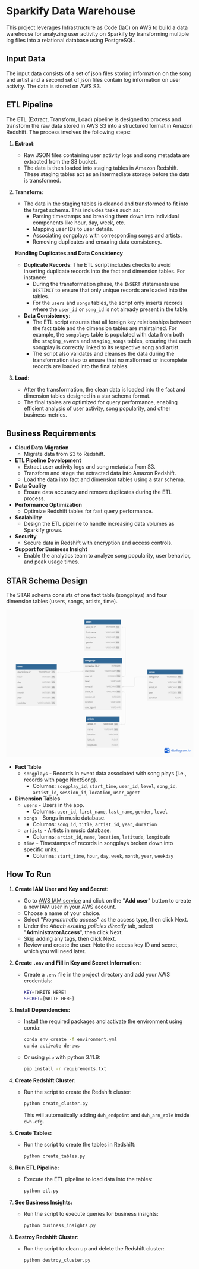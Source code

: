 # Sparkify Data Warehouse
This project leverages Infrastructure as Code (IaC) on AWS to build a data warehouse for analyzing user activity on Sparkify by transforming multiple log files into a relational database using PostgreSQL.

## Input Data
The input data consists of a set of json files storing information on the song and artist and a second set of json files contain log information on user activity. The data is stored on AWS S3.

## ETL Pipeline
The ETL (Extract, Transform, Load) pipeline is designed to process and transform the raw data stored in AWS S3 into a structured format in Amazon Redshift. The process involves the following steps:

1. **Extract**: 
   - Raw JSON files containing user activity logs and song metadata are extracted from the S3 bucket.
   - The data is then loaded into staging tables in Amazon Redshift. These staging tables act as an intermediate storage before the data is transformed.

2. **Transform**: 
   - The data in the staging tables is cleaned and transformed to fit into the target schema. This includes tasks such as:
     - Parsing timestamps and breaking them down into individual components like hour, day, week, etc.
     - Mapping user IDs to user details.
     - Associating songplays with corresponding songs and artists.
     - Removing duplicates and ensuring data consistency.

    **Handling Duplicates and Data Consistency**
    - **Duplicate Records**: The ETL script includes checks to avoid inserting duplicate records into the fact and dimension tables. For instance:
        - During the transformation phase, the `INSERT` statements use `DISTINCT` to ensure that only unique records are loaded into the tables.
        - For the `users` and `songs` tables, the script only inserts records where the `user_id` or `song_id` is not already present in the table.
    - **Data Consistency**: 
        - The ETL script ensures that all foreign key relationships between the fact table and the dimension tables are maintained. For example, the `songplays` table is populated with data from both the `staging_events` and `staging_songs` tables, ensuring that each songplay is correctly linked to its respective song and artist.
        - The script also validates and cleanses the data during the transformation step to ensure that no malformed or incomplete records are loaded into the final tables.


3. **Load**: 
   - After the transformation, the clean data is loaded into the fact and dimension tables designed in a star schema format.
   - The final tables are optimized for query performance, enabling efficient analysis of user activity, song popularity, and other business metrics.

## Business Requirements
- **Cloud Data Migration**
  - Migrate data from S3 to Redshift.
- **ETL Pipeline Development**
  - Extract user activity logs and song metadata from S3.
  - Transform and stage the extracted data into Amazon Redshift.
  - Load the data into fact and dimension tables using a star schema.
- **Data Quality**
  - Ensure data accuracy and remove duplicates during the ETL process.
- **Performance Optimization**
  - Optimize Redshift tables for fast query performance.
- **Scalability**
  - Design the ETL pipeline to handle increasing data volumes as Sparkify grows.
- **Security**
  - Secure data in Redshift with encryption and access controls.
- **Support for Business Insight**
  - Enable the analytics team to analyze song popularity, user behavior, and peak usage times.

## STAR Schema Design
The STAR schema consists of one fact table (songplays) and four dimension tables (users, songs, artists, time).

![Star Schema](assets/sparkify_star_schema.png)

- **Fact Table**
  - `songplays` - Records in event data associated with song plays (i.e., records with page NextSong).
    - Columns: `songplay_id`, `start_time`, `user_id`, `level`, `song_id`, `artist_id`, `session_id`, `location`, `user_agent`
- **Dimension Tables**
  - `users` - Users in the app.
    - Columns: `user_id`, `first_name`, `last_name`, `gender`, `level`
  - `songs` - Songs in music database.
    - Columns: `song_id`, `title`, `artist_id`, `year`, `duration`
  - `artists` - Artists in music database.
    - Columns: `artist_id`, `name`, `location`, `latitude`, `longitude`
  - `time` - Timestamps of records in songplays broken down into specific units.
    - Columns: `start_time`, `hour`, `day`, `week`, `month`, `year`, `weekday`

## How To Run
1. **Create IAM User and Key and Secret:**
   - Go to [AWS IAM service](https://console.aws.amazon.com/iam/home#/users) and click on the "**Add user**" button to create a new IAM user in your AWS account.
   - Choose a name of your choice.
   - Select "*Programmatic access*" as the access type, then click Next.
   - Under the *Attach existing policies directly* tab, select "**AdministratorAccess**", then click Next.
   - Skip adding any tags, then click Next.
   - Review and create the user. Note the access key ID and secret, which you will need later.

2. **Create `.env` and Fill in Key and Secret Information:**
   - Create a `.env` file in the project directory and add your AWS credentials:
     ```bash
     KEY=[WRITE HERE]
     SECRET=[WRITE HERE]
     ```

3. **Install Dependencies:**
   - Install the required packages and activate the environment using conda:
     ```bash
     conda env create -f environment.yml 
     conda activate de-aws
     ```
   - Or using `pip` with python 3.11.9:
     ```bash
     pip install -r requirements.txt 
     ```

4. **Create Redshift Cluster:**
   - Run the script to create the Redshift cluster:
     ```bash
     python create_cluster.py
     ```
     This will automatically adding `dwh_endpoint` and `dwh_arn_role` inside `dwh.cfg`.

5. **Create Tables:**
   - Run the script to create the tables in Redshift:
     ```bash
     python create_tables.py
     ```

6. **Run ETL Pipeline:**
   - Execute the ETL pipeline to load data into the tables:
     ```bash
     python etl.py
     ```

7. **See Business Insights:**
   - Run the script to execute queries for business insights:
     ```bash
     python business_insights.py
     ```

8. **Destroy Redshift Cluster:**
   - Run the script to clean up and delete the Redshift cluster:
     ```bash
     python destroy_cluster.py
     ```

